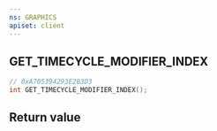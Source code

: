 ```yaml
---
ns: GRAPHICS
apiset: client
---
```

## GET_TIMECYCLE_MODIFIER_INDEX

```c
// 0xA705394293E2B3D3
int GET_TIMECYCLE_MODIFIER_INDEX();
```



## Return value